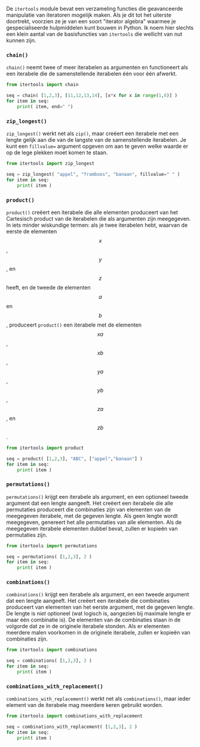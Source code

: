 De `itertools` module bevat een verzameling functies die geavanceerde
manipulatie van iteratoren mogelijk maken. Als je dit tot het uiterste
doortrekt, voorzien ze je van een soort "iterator algebra" waarmee je
gespecialiseerde hulpmiddelen kunt bouwen in Python. Ik noem hier
slechts een klein aantal van de basisfuncties van `itertools` die
wellicht van nut kunnen zijn.

### `chain()`

`chain()` neemt twee of meer iterabelen as argumenten en functioneert
als een iterabele die de samenstellende iterabelen één voor één afwerkt.

```python
from itertools import chain

seq = chain( [1,2,3], [11,12,13,14], [x*x for x in range(1,6)] )
for item in seq:
    print( item, end=" ")
```

### `zip_longest()`

`zip_longest()` werkt net als `zip()`, maar creëert een iterabele met
een lengte gelijk aan die van de langste van de samenstellende
iterabelen. Je kunt een `fillvalue=` argument opgeven om aan te geven
welke waarde er op de lege plekken moet komen te staan.

```python
from itertools import zip_longest

seq = zip_longest( "appel", "framboos", "banaan", fillvalue=" " )
for item in seq:
    print( item )
```

### `product()`

`product()` creëert een iterabele die alle elementen produceert van het
Cartesisch product van de iterabelen die als argumenten zijn meegegeven.
In iets minder wiskundige termen: als je twee iterabelen hebt, waarvan
de eerste de elementen $$x$$, $$y$$, en $$z$$ heeft, en de tweede de elementen
$$a$$ en $$b$$, produceert `product()` een iterabele met de elementen $$xa$$,
$$xb$$, $$ya$$, $$yb$$, $$za$$, en $$zb$$.

```python
from itertools import product

seq = product( [1,2,3], "ABC", ["appel","banaan"] )
for item in seq:
    print( item )
```

### `permutations()`

`permutations()` krijgt een iterabele als argument, en een optioneel
tweede argument dat een lengte aangeeft. Het creëert een iterabele die
alle permutaties produceert die combinaties zijn van elementen van de
meegegeven iterabele, met de gegeven lengte. Als geen lengte wordt
meegegeven, genereert het alle permutaties van alle elementen. Als de
meegegeven iterabele elementen dubbel bevat, zullen er kopieën van
permutaties zijn.

```python
from itertools import permutations

seq = permutations( [1,2,3], 2 )
for item in seq:
    print( item )
```

### `combinations()`

`combinations()` krijgt een iterabele als argument, en een tweede
argument dat een lengte aangeeft. Het creëert een iterabele die
combinaties produceert van elementen van het eerste argument, met de
gegeven lengte. De lengte is *niet* optioneel (wat logisch is, aangezien
bij maximale lengte er maar één combinatie is). De elementen van de
combinaties staan in de volgorde dat ze in de originele iterabele
stonden. Als er elementen meerdere malen voorkomen in de originele
iterabele, zullen er kopieën van combinaties zijn.

```python
from itertools import combinations

seq = combinations( [1,2,3], 2 )
for item in seq:
    print( item )
```

### `combinations_with_replacement()`

`combinations_with_replacement()` werkt net als `combinations()`, maar
ieder element van de iterabele mag meerdere keren gebruikt worden.

```python
from itertools import combinations_with_replacement

seq = combinations_with_replacement( [1,2,3], 2 )
for item in seq:
    print( item )
```
